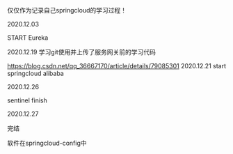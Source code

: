 仅仅作为记录自己springcloud的学习过程！

2020.12.03

START  Eureka

2020.12.19
学习git使用并上传了服务网关前的学习代码

https://blog.csdn.net/qq_36667170/article/details/79085301
2020.12.21
start springcloud alibaba

2020.12.26

 sentinel finish 

2020.12.27

完结

软件在springcloud-config中
